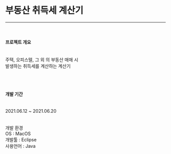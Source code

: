 <h1>부동산 취득세 계산기</h1>
<hr>
<br>
<h4>프로젝트 개요</h4>
  <br>
주택, 오피스텔, 그 외 의 부동산 매매 시
  <br>
발생하는 취득세를 계산하는 계산기

<br><br>
<h4>개발 기간</h4>
  <br>
  2021.06.12 ~ 2021.06.20
  <br><br><br>
  
</h4>개발 환경</h4>
  <br>
  OS : MacOS
  <br>
  개발툴 : Eclipse
  <br>
  사용언어 : Java


